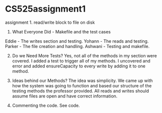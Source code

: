 # CS525assignment1
assignment 1. read/write block to file on disk

1. What Everyone Did - Makefile and the test cases

Eddie - The writes section and testing.
Yohann - The reads and testing.
Parker - The file creation and handling.
Ashwani - Testing and makefile.

2. Do we Need More Tests?
Yes, not all of the methods in my section were covered. I added a test to trigger all of my methods.
I uncovered and error and added ensureCapacity to every write by adding it to one method.

3. Ideas behind our Methods?
The idea was simplicity. We came up with how the system was going to function and based our structure of the
testing methods the professor provided. All reads and writes should assume files are open and
have correct information.

4. Commenting the code. See code.
